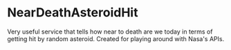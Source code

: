 # NearDeathAsteroidHit
Very useful service that tells how near to death are we today in terms of getting hit by random asteroid. Created for playing around with Nasa's APIs.
